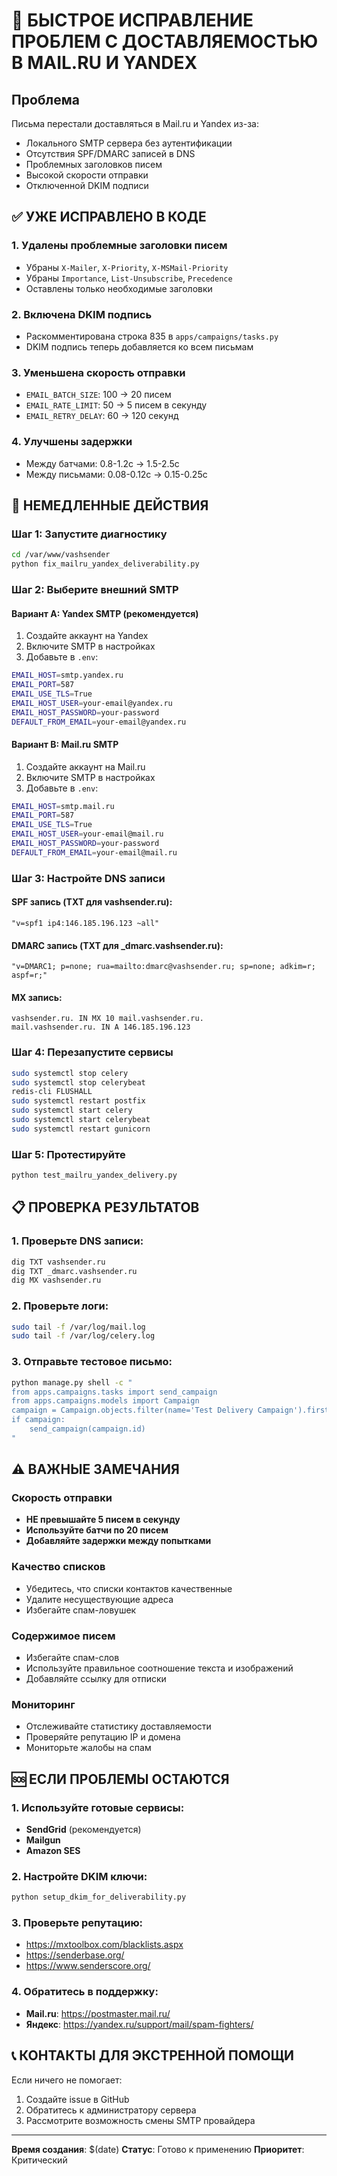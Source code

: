 # 🚨 БЫСТРОЕ ИСПРАВЛЕНИЕ ПРОБЛЕМ С ДОСТАВЛЯЕМОСТЬЮ В MAIL.RU И YANDEX

## Проблема
Письма перестали доставляться в Mail.ru и Yandex из-за:
- Локального SMTP сервера без аутентификации
- Отсутствия SPF/DMARC записей в DNS
- Проблемных заголовков писем
- Высокой скорости отправки
- Отключенной DKIM подписи

## ✅ УЖЕ ИСПРАВЛЕНО В КОДЕ

### 1. Удалены проблемные заголовки писем
- Убраны `X-Mailer`, `X-Priority`, `X-MSMail-Priority`
- Убраны `Importance`, `List-Unsubscribe`, `Precedence`
- Оставлены только необходимые заголовки

### 2. Включена DKIM подпись
- Раскомментирована строка 835 в `apps/campaigns/tasks.py`
- DKIM подпись теперь добавляется ко всем письмам

### 3. Уменьшена скорость отправки
- `EMAIL_BATCH_SIZE`: 100 → 20 писем
- `EMAIL_RATE_LIMIT`: 50 → 5 писем в секунду
- `EMAIL_RETRY_DELAY`: 60 → 120 секунд

### 4. Улучшены задержки
- Между батчами: 0.8-1.2с → 1.5-2.5с
- Между письмами: 0.08-0.12с → 0.15-0.25с

## 🔧 НЕМЕДЛЕННЫЕ ДЕЙСТВИЯ

### Шаг 1: Запустите диагностику
```bash
cd /var/www/vashsender
python fix_mailru_yandex_deliverability.py
```

### Шаг 2: Выберите внешний SMTP

#### Вариант A: Yandex SMTP (рекомендуется)
1. Создайте аккаунт на Yandex
2. Включите SMTP в настройках
3. Добавьте в `.env`:
```bash
EMAIL_HOST=smtp.yandex.ru
EMAIL_PORT=587
EMAIL_USE_TLS=True
EMAIL_HOST_USER=your-email@yandex.ru
EMAIL_HOST_PASSWORD=your-password
DEFAULT_FROM_EMAIL=your-email@yandex.ru
```

#### Вариант B: Mail.ru SMTP
1. Создайте аккаунт на Mail.ru
2. Включите SMTP в настройках
3. Добавьте в `.env`:
```bash
EMAIL_HOST=smtp.mail.ru
EMAIL_PORT=587
EMAIL_USE_TLS=True
EMAIL_HOST_USER=your-email@mail.ru
EMAIL_HOST_PASSWORD=your-password
DEFAULT_FROM_EMAIL=your-email@mail.ru
```

### Шаг 3: Настройте DNS записи

#### SPF запись (TXT для vashsender.ru):
```
"v=spf1 ip4:146.185.196.123 ~all"
```

#### DMARC запись (TXT для _dmarc.vashsender.ru):
```
"v=DMARC1; p=none; rua=mailto:dmarc@vashsender.ru; sp=none; adkim=r; aspf=r;"
```

#### MX запись:
```
vashsender.ru. IN MX 10 mail.vashsender.ru.
mail.vashsender.ru. IN A 146.185.196.123
```

### Шаг 4: Перезапустите сервисы
```bash
sudo systemctl stop celery
sudo systemctl stop celerybeat
redis-cli FLUSHALL
sudo systemctl restart postfix
sudo systemctl start celery
sudo systemctl start celerybeat
sudo systemctl restart gunicorn
```

### Шаг 5: Протестируйте
```bash
python test_mailru_yandex_delivery.py
```

## 📋 ПРОВЕРКА РЕЗУЛЬТАТОВ

### 1. Проверьте DNS записи:
```bash
dig TXT vashsender.ru
dig TXT _dmarc.vashsender.ru
dig MX vashsender.ru
```

### 2. Проверьте логи:
```bash
sudo tail -f /var/log/mail.log
sudo tail -f /var/log/celery.log
```

### 3. Отправьте тестовое письмо:
```bash
python manage.py shell -c "
from apps.campaigns.tasks import send_campaign
from apps.campaigns.models import Campaign
campaign = Campaign.objects.filter(name='Test Delivery Campaign').first()
if campaign:
    send_campaign(campaign.id)
"
```

## ⚠️ ВАЖНЫЕ ЗАМЕЧАНИЯ

### Скорость отправки
- **НЕ превышайте 5 писем в секунду**
- **Используйте батчи по 20 писем**
- **Добавляйте задержки между попытками**

### Качество списков
- Убедитесь, что списки контактов качественные
- Удалите несуществующие адреса
- Избегайте спам-ловушек

### Содержимое писем
- Избегайте спам-слов
- Используйте правильное соотношение текста и изображений
- Добавляйте ссылку для отписки

### Мониторинг
- Отслеживайте статистику доставляемости
- Проверяйте репутацию IP и домена
- Мониторьте жалобы на спам

## 🆘 ЕСЛИ ПРОБЛЕМЫ ОСТАЮТСЯ

### 1. Используйте готовые сервисы:
- **SendGrid** (рекомендуется)
- **Mailgun**
- **Amazon SES**

### 2. Настройте DKIM ключи:
```bash
python setup_dkim_for_deliverability.py
```

### 3. Проверьте репутацию:
- https://mxtoolbox.com/blacklists.aspx
- https://senderbase.org/
- https://www.senderscore.org/

### 4. Обратитесь в поддержку:
- **Mail.ru**: https://postmaster.mail.ru/
- **Яндекс**: https://yandex.ru/support/mail/spam-fighters/

## 📞 КОНТАКТЫ ДЛЯ ЭКСТРЕННОЙ ПОМОЩИ

Если ничего не помогает:
1. Создайте issue в GitHub
2. Обратитесь к администратору сервера
3. Рассмотрите возможность смены SMTP провайдера

---

**Время создания**: $(date)
**Статус**: Готово к применению
**Приоритет**: Критический 